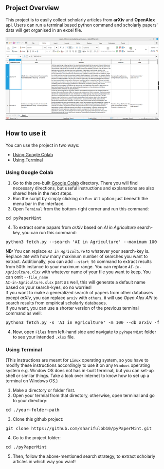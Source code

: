 ## Project Overview
This project is to easily collect scholarly articles from <b>arXiv</b> and <b>OpenAlex</b> api. Users can run a terminal based python command and scholarly papers' data will get organised in an excel file.

![Excel Interface](https://raw.githubusercontent.com/sharifulbb10/pyPaperMint/refs/heads/main/images/Screenshot_2025-10-25_22-34-08.png)

## How to use it
You can use the project in two ways:</p>
- [Using Google Colab](#using-google-colab)</li>
- [Using Terminal](#using-terminal)
### Using Google Colab
1. Go to this pre-built [Google Colab](https://colab.research.google.com/drive/1JviqD38lrQosq4MX9bJsXWGgMpSt8cLd?usp=sharing#scrollTo=aIB329hWMNLN) directory. There you will find necessary directions, but useful instructions and explanations are also shared here in the next steps.
2. Run the script by simply clicking on <code>Run All</code> option just beneath the menu bar in the interface.
3. Open <code>Terminal</code> from the bottom-right corner and run this command:<br/>
<pre>cd pyPaperMint</pre>
4. To extract some papars from <i>arXiv</i> based on <i>AI in Agriculture</i> search-key, you can run this command:<br/>
<pre>python3 fetch.py --search 'AI in Agriculture' --maximum 100 --db arxiv --file_name AI-in-Agriculture.xlsx</pre>
<b>NB:</b> You can replace <i>`AI in Agriculture`</i> to whatever your search-key is. Replace <i>`100`</i> with how many maximum number of searches you want to extract. Additionally, you can add <code>--start 50</code> command to extract results from 50th instance to your maximum range. You can replace <i>`AI-in-Agriculture.xlsx`</i> with whatever name of your file you want to keep. You can omit <code>--file_name AI-in-Agriculture.xlsx</code> part as well, this will generate a default name based on your search-kyes, so no worries!<br/>If you want to make a generalized search of papers from other databases except <i>arXiv</i>, you can replace <code>arxiv</code> with <code>others</code>, it will use <i>Open Alex API</i> to search results from empirical scholarly databases.<br/>
If you want, you can use a shorter version of the previous terminal command as well:
<pre>python3 fetch.py -s 'AI in Agriculture' -m 100 --db arxiv -f AI-in-Agriculture.xlsx</pre>
4. Now, open `Files` from left-hand side and navigate to `pyPaperMint` folder to see your intended `.xlsx` file.
### Using Terminal
(This instructions are meant for `Linux` operating system, so you have to modify these instructions accordingly to use it on any `Windows` operating system e.g. Window OS does not has in-built terminal, but you can set-up shell or similar things. Take a look over internet to know how to set up a terminal on Windows OS.)
1. Make a directory or folder first.
2. Open your termial from that directory, otherwise, open terminal and go to your directory: <br/>
<pre>cd ./your-folder-path</pre>
3. Clone this github project:<br/>
<pre>git clone https://github.com/sharifulbb10/pyPaperMint.git</pre>
4. Go to the project folder:<br/>
<pre>cd ./pyPaperMint</pre>
5. Then, follow the above-mentioned search strategy, to extract scholarly articles in which way you want!
